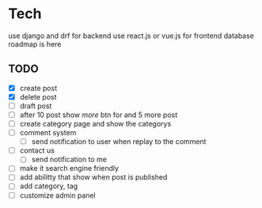 # Tech
use django and drf for backend
use react.js or vue.js for frontend
database roadmap is here

## TODO
- [x] create post
- [x] delete post
- [ ] draft post
- [ ] after 10 post show *more* btn for and 5 more post
- [ ] create category page and show the categorys
- [ ] comment system
    - [ ] send notification to user when replay to the comment
- [ ] contact us 
    - [ ] send notification to me
- [ ] make it search engine friendly
- [ ] add abilitty that show when post is published
- [ ] add category, tag
- [ ] customize admin panel 
